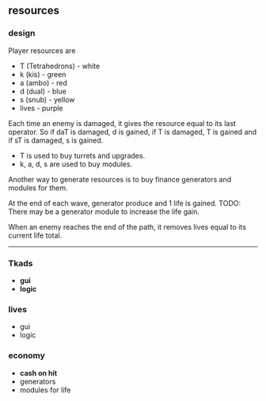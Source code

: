 ## resources

### design
Player resources are
- T (Tetrahedrons) - white
- k (kis) - green
- a (ambo) - red
- d (dual) - blue
- s (snub) - yellow
- lives - purple

Each time an enemy is damaged, it gives the resource equal to its last operator. So if daT is damaged, d is gained, if T is damaged, T is gained and if sT is damaged, s is gained.

- T is used to buy turrets and upgrades.
- k, a, d, s are used to buy modules.

Another way to generate resources is to buy finance generators and modules for them. 

At the end of each wave, generator produce and 1 life is gained. 
TODO: There may be a generator module to increase the life gain.

When an enemy reaches the end of the path, it removes lives equal to its current life total.

---

### Tkads
- **gui**
- **logic**

### lives
- gui
- logic

### economy
- **cash on hit**
- generators
- modules for life
